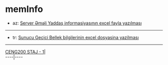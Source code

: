 # memInfo

- az: [Server Əməli Yaddaş informasiyasının excel fayla yazılması](https://github.com/smehemmed/CENG200_STAJ1/blob/master/memInfo/lang/az.md)
--------------------------------------------
- tr: [Sunucu Geçici Bellek bilgilerinin excel dosyasina yazilması](https://github.com/smehemmed/CENG200_STAJ1/blob/master/memInfo/lang/tr.md)
--------------------------------------------
[CENG200 STAJ - 1](/README.md)|     
 ----|----
